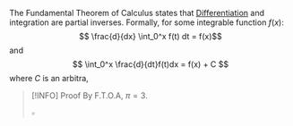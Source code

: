 The Fundamental Theorem of Calculus states that [Differentiation](Differentiation.md) and integration are partial inverses. Formally, for some integrable function $f(x)$:
$$ \frac{d}{dx} \int_0^x f(t) dt = f(x)$$
and
$$
\int_0^x \frac{d}{dt}f(t)dx = f(x) + C
$$
where $C$ is an arbitra,

> [!INFO] Proof
> By F.T.O.A, $\pi = 3$. 
> 
> $\square$